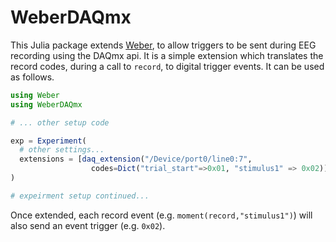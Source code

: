 # WeberDAQmx

This Julia package extends [Weber](https://github.com/haberdashPI/Weber.jl), to allow triggers to be sent during EEG recording using the DAQmx api. It is a simple extension which translates the record codes, during a call to `record`, to digital trigger events. It can be used as follows.

```julia
using Weber
using WeberDAQmx

# ... other setup code

exp = Experiment(
  # other settings...
  extensions = [daq_extension("/Device/port0/line0:7",
  	              codes=Dict("trial_start"=>0x01, "stimulus1" => 0x02))]
)

# expeirment setup continued...
```

Once extended, each record event (e.g. `moment(record,"stimulus1")`) will also send an event trigger (e.g. `0x02`).
